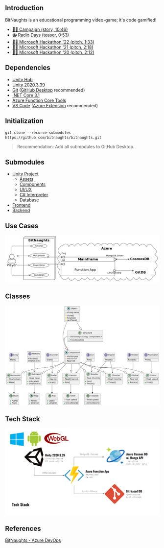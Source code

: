## Introduction

BitNaughts is an educational programming video-game; it's code gamified!
- [👨‍🏫 Campaign (story, 10:46)](https://studio.youtube.com/video/2WNU1F1iTFA)
- [📻 Radio Days (teaser, 0:53)](https://www.youtube.com/watch?v=0ZBeHuvttqc)
- [🐱‍💻 Microsoft Hackathon '22 (pitch, 1:33)](https://www.youtube.com/watch?v=0ftAfiPsyds)
- [🐱‍💻 Microsoft Hackathon '21 (pitch, 2:18)](https://www.youtube.com/watch?v=8Ayv0u7y0hM)
- [🐱‍💻 Microsoft Hackathon '20 (pitch, 2:12)](https://www.youtube.com/watch?v=kQaZFAu65z4)

## Dependencies

- [Unity Hub](https://unity3d.com/get-unity/download)
- [Unity 2020.3.39](https://unity3d.com/unity/whats-new/2020.3.38)
- [Git](https://git-scm.com/) ([GitHub Desktop](https://desktop.github.com/) recommended)
- [.NET Core 3.1](https://dotnet.microsoft.com/en-us/download/dotnet/3.1)
- [Azure Function Core Tools](https://github.com/Azure/azure-functions-core-tools)
- [VS Code](https://code.visualstudio.com/Download) ([Azure Extension](https://code.visualstudio.com/docs/azure/extensions) recommended)

## Initialization

```
git clone --recurse-submodules https://github.com/bitnaughts/bitnaughts.git
```

> Recommendation: Add all submodules to GitHub Desktop.

## Submodules

- [Unity Project](https://github.com/bitnaughts/bitnaughts.unity)
    - [Assets](https://github.com/bitnaughts/bitnaughts.assets)
    - [Components](https://github.com/bitnaughts/bitnaughts.components)
    - [UI/UX](https://github.com/bitnaughts/bitnaughts.ui.ux)
    - [C# Interpreter](https://github.com/bitnaughts/csharp.interpreter)
    - [Database](https://github.com/bitnaughts/bitnaughts.db)
- [Frontend](https://github.com/bitnaughts/bitnaughts.github.io)
- [Backend](https://github.com/bitnaughts/bitnaughts.mainframe)

## Use Cases

![Use Case Diagram](https://raw.githubusercontent.com/bitnaughts/.github/main/images/use-case.png)

## Classes

![Class Diagram](https://raw.githubusercontent.com/bitnaughts/.github/main/images/class-diagram.png)

## Tech Stack

![Tech Stack](https://raw.githubusercontent.com/bitnaughts/.github/main/images/tech-stack.png)

## References

[BitNaughts - Azure DevOps](https://dev.azure.com/bitnaughts/bitnaughts)

